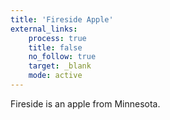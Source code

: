 ```yaml
---
title: 'Fireside Apple'
external_links:
    process: true
    title: false
    no_follow: true
    target: _blank
    mode: active
---
```


Fireside is an apple from Minnesota.
